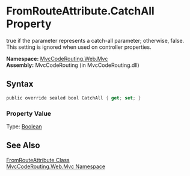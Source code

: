 FromRouteAttribute.CatchAll Property
====================================
true if the parameter represents a catch-all parameter; otherwise, false. This setting is ignored when used on controller properties.

**Namespace:** [MvcCodeRouting.Web.Mvc][1]  
**Assembly:** MvcCodeRouting (in MvcCodeRouting.dll)

Syntax
------

```csharp
public override sealed bool CatchAll { get; set; }
```

### Property Value
Type: [Boolean][2]

See Also
--------
[FromRouteAttribute Class][3]  
[MvcCodeRouting.Web.Mvc Namespace][1]  

[1]: ../README.md
[2]: http://msdn.microsoft.com/en-us/library/a28wyd50
[3]: README.md